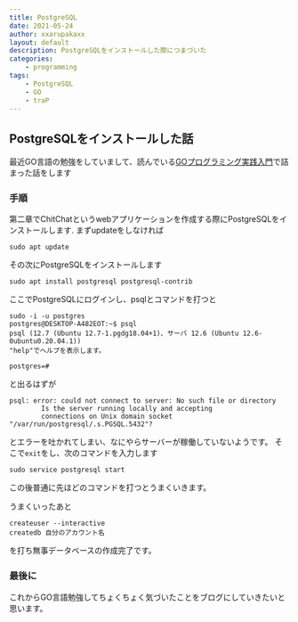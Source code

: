```yaml
---
title: PostgreSQL
date: 2021-05-24
author: xxarupakaxx
layout: default
description: PostgreSQLをインストールした際につまづいた
categories:
    - programming
tags:
    - PostgreSQL
    - GO
    - traP
---
```

## PostgreSQLをインストールした話
最近GO言語の勉強をしていまして、読んでいる[GOプログラミング実践入門](https://www.amazon.co.jp/Go%E3%83%97%E3%83%AD%E3%82%B0%E3%83%A9%E3%83%9F%E3%83%B3%E3%82%B0%E5%AE%9F%E8%B7%B5%E5%85%A5%E9%96%80-%E6%A8%99%E6%BA%96%E3%83%A9%E3%82%A4%E3%83%96%E3%83%A9%E3%83%AA%E3%81%A7%E3%82%BC%E3%83%AD%E3%81%8B%E3%82%89Web%E3%82%A2%E3%83%97%E3%83%AA%E3%82%92%E4%BD%9C%E3%82%8B-impress-gear%E3%82%B7%E3%83%AA%E3%83%BC%E3%82%BA-Sheong-Chang-ebook/dp/B06XKPNVWV?tag=maftracking264432-22&linkCode=ure&creative=6339)で詰まった話をします
### 手順
第二章でChitChatというwebアプリケーションを作成する際にPostgreSQLをインストールします.
まずupdateをしなければ
```
sudo apt update
```
その次にPostgreSQLをインストールします
```
sudo apt install postgresql postgresql-contrib
```
ここでPostgreSQLにログインし、psqlとコマンドを打つと
```
sudo -i -u postgres
postgres@DESKTOP-A482EOT:~$ psql
psql (12.7 (Ubuntu 12.7-1.pgdg18.04+1)、サーバ 12.6 (Ubuntu 12.6-0ubuntu0.20.04.1))
"help"でヘルプを表示します。

postgres=#

```
と出るはずが
```
psql: error: could not connect to server: No such file or directory
        Is the server running locally and accepting
        connections on Unix domain socket "/var/run/postgresql/.s.PGSQL.5432"?     
```
とエラーを吐かれてしまい、なにやらサーバーが稼働していないようです。
そこで`exit`をし、次のコマンドを入力します
```
sudo service postgresql start
```
この後普通に先ほどのコマンドを打つとうまくいきます。

うまくいったあと
```
createuser --interactive
createdb 自分のアカウント名
```
を打ち無事データベースの作成完了です。

### 最後に
これからGO言語勉強してちょくちょく気づいたことをブログにしていきたいと思います。


